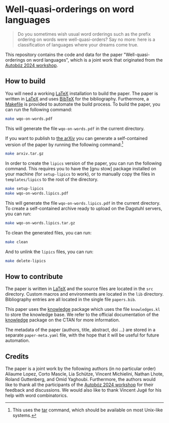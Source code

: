 # Well-quasi-orderings on word languages

> Do you sometimes wish usual word orderings such as the prefix ordering on
words were well-quasi-orders? Say no more: here is a classification of
languages where your dreams come true. 

This repository contains the code and data for the paper "Well-quasi-orderings
on word languages", which is a joint work that originated from the [Autobóz
2024 workshop].

## How to build

You will need a working [LaTeX] installation to build the paper. The paper is
written in [LaTeX] and uses [BibTeX] for the bibliography. Furthermore,
a [Makefile] is provided to automate the build process. To build the paper,
you can run the following command:

```bash
make wqo-on-words.pdf
```

This will generate the file `wqo-on-words.pdf` in the current directory.

If you want to publish to [the arXiv] you can generate a self-contained
version of the paper by running the following command:[^arxiv]

```bash
make arxiv.tar.gz
```

In order to create the `lipics` version of the paper, you can run the following
command. This requires you to have the [gnu stow] package installed on your
machine (for `setup-lipics` to work), or to manually copy the files
in `templates/lipics` to the root of the directory.

```bash
make setup-lipics
make wqo-on-words.lipics.pdf
```

This will generate the file `wqo-on-words.lipics.pdf` in the current directory.
To create a self-contained archive ready to upload on the Dagstuhl
servers, you can run:

```bash
make wqo-on-words.lipics.tar.gz
```

To clean the generated files, you can run:

```bash
make clean
```

And to unlink the `lipics` files, you can run:

```bash
make delete-lipics
```

[^arxiv]: This uses the [tar] command, which should be available on most Unix-like systems.

## How to contribute

The paper is written in [LaTeX] and the source files are located in the `src`
directory. Custom macros and environments are located in the `lib` directory.
Bibliography entries are all located in the single file `papers.bib`.

This paper uses the [knowledge] package which uses the file `knowledges.kl` to
store the knowledge base. We refer to the official documentation of the
[knowledge] package on the CTAN for more information.

The metadata of the paper (authors, title, abstract, doi ...) are stored in a
separate `paper-meta.yaml` file, with the hope that it will be useful for
future automation.

## Credits

The paper is a joint work by the following authors (in no particular order)
Aliaume Lopez, Corto Mascle, Lia Schütze, Vincent Michielini, Nathan Lhote,
Roland Guttenberg, and Omid Yaghoubi. Furthermore, the authors would like to
thank all the participants of the [Autobóz 2024 workshop] for their feedback
and discussions.
We would also like to thank Vincent Jugé for his help with word combinatorics.

[Autobóz 2024 workshop]: https://autoboz.org/2024
[LaTeX]: https://www.latex-project.org/
[BibTeX]: http://www.bibtex.org/
[Makefile]: https://www.gnu.org/software/make/
[the arXiv]: https://arxiv.org/
[tar]: https://www.gnu.org/software/tar/
[knowledge]: https://ctan.org/pkg/knowledge
[CTAN]: https://ctan.org/
